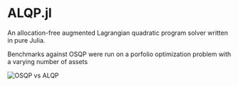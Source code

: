 # ALQP.jl
An allocation-free augmented Lagrangian quadratic program solver written in pure Julia. 

Benchmarks against OSQP were run on a porfolio optimization problem with a varying number of assets

![OSQP vs ALQP](https://user-images.githubusercontent.com/6196536/164958905-ec7dacb5-42ec-4572-a7b7-911728566d45.png)
